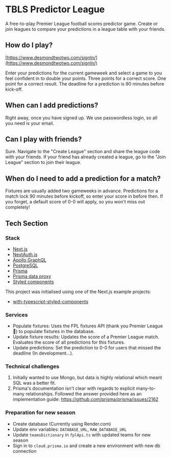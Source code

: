 # TBLS Predictor League

A free-to-play Premier League football scores predictor game. Create or join leagues to compare your predictions in a league table with your friends.

## How do I play?

[https://www.desmondtwotwo.com/signIn/](https://www.desmondtwotwo.com/signIn/)

Enter your predictions for the current gameweek and select a game to you feel confident in to double your points. Three points for a correct score. One point for a correct result. The deadline for a prediction is 90 minutes before kick-off.

## When can I add predictions?

Right away, once you have signed up. We use passwordless login, so all you need is your email.

## Can I play with friends?

Sure. Navigate to the "Create League" section and share the league code with your friends. If your friend has already created a league, go to the "Join League" section to join their league.

## When do I need to add a prediction for a match?

Fixtures are usually added two gameweeks in advance. Predictions for a match lock 90 minutes before kickoff, so enter your score in before then. If you forget, a default score of 0-0 will apply, so you won't miss out completely!

## Tech Section

### Stack

- [Next.js](https://nextjs.org/)
- [NextAuth.js](https://github.com/nextauthjs/next-auth)
- [Apollo GraphQL](https://www.apollographql.com/)
- [PostgreSQL](https://www.postgresql.org/)
- [Prisma](https://www.prisma.io/)
- [Prisma data proxy](https://www.prisma.io/docs/concepts/components/prisma-data-platform)
- [Styled components](https://styled-components.com/)

This project was initialised using one of the Next.js example projects:

- [with-typescript-styled-components](https://github.com/vercel/next.js/tree/canary/examples/with-typescript-styled-components)

### Services

- Populate fixtures: Uses the FPL fixtures API (thank you Premier League :pray:) to populate fixtures in the database.
- Update fixture results: Updates the score of a Premier League match. Evaluates the score of all predictions for this fixtures.
- Update predictions: Set the prediction to 0-0 for users that missed the deadline (In development...).

### Technical challenges

1. Initially wanted to use Mongo, but data is highly relational which meant SQL was a better fit.
1. Prisma's documentation isn't clear with regards to explicit many-to-many relationships. Followed the answer provided here as an implementation guide: https://github.com/prisma/prisma/issues/2162

### Preparation for new season

- Create database (Currently using Render.com)
- Update env variables: `DATABASE_URL`, `RAW_DATABASE_URL`
- Update `teamsDictionary` in `fplApi.ts` with updated teams for new season
- Sign in to `cloud.prisma.io` and create a new environment with new db connection
